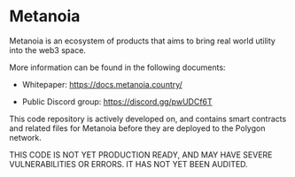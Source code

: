 # Metanoia

Metanoia is an ecosystem of products that aims to bring real world utility into the web3 space.



More information can be found in the following documents:

-  Whitepaper: https://docs.metanoia.country/

-  Public Discord group: https://discord.gg/pwUDCf6T

This code repository is actively developed on, and contains smart contracts and related files for Metanoia before they are deployed to the Polygon network.

THIS CODE IS NOT YET PRODUCTION READY, AND MAY HAVE SEVERE VULNERABILITIES OR ERRORS. IT HAS NOT YET BEEN AUDITED.
